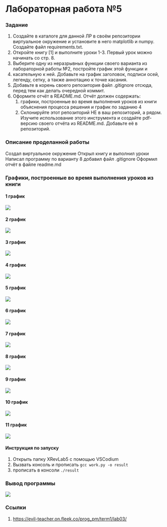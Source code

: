 # Лабораторная работа №5
### Задание
1. Создайте в каталоге для данной ЛР в своём репозитории виртуальное окружение и установите в него matplotlib и numpy. Создайте файл requirements.txt.
2. Откройте книгу [1] и выполните уроки 1-3. Первый урок можно начинать со стр. 8.
3. Выберите одну из неразрывных функции своего варианта из лабораторной работы №2, постройте график этой функции и 
4. касательную к ней. Добавьте на график заголовок, подписи осей, легенду, сетку, а также аннотацию к точке касания.
5. Добавьте в корень своего репозитория файл .gitignore отсюда, перед тем как делать очередной коммит.
6. Оформите отчёт в README.md. Отчёт должен содержать:
    1. графики, построенные во время выполнения уроков из книги
    объяснения процесса решения и график по заданию 4
    2. Склонируйте этот репозиторий НЕ в ваш репозиторий, а рядом. Изучите использование этого инструмента и создайте pdf-версию своего отчёта из README.md. Добавьте её в репозиторий.

### Описание проделанной работы
Создал виртуальное окружение
Открыл книгу и выполнил уроки
Написал программу по варианту 8
добавил файл .gitignore
Оформил отчёт в файле readme.md

### Графики, построенные во время выполнения уроков из книги
#### 1 график
![](book1/1.png)
#### 2 график
![](book1/2.png)
#### 3 график
![](book1/3.png)
#### 4 график
![](book1/4.png)
#### 5 график
![](book1/5.png)
#### 6 график
![](book1/6.png)
#### 7 график
![](book1/7.png)
#### 8 график
![](book1/8.png)
#### 9 график
![](book1/9.png)
#### 10 график
![](book1/10.png)
#### 11 график
![](book1/11.png)


#### Инструкция по запуску
1. Открыть папку XRevLab5 с помощью VSCodium
2. Вызвать консоль и прописать `gcc work.py -o result` 
3. прописать в консоли `./result` 

### Вывод программы
![](work1.png)

### Ссылки
1. https://evil-teacher.on.fleek.co/prog_pm/term1/lab03/
